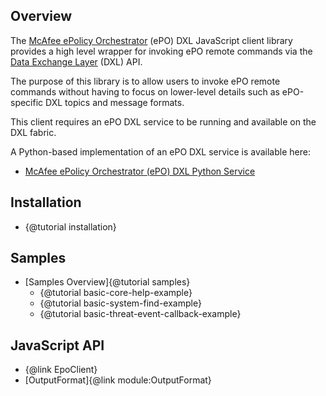 ## Overview

The [McAfee ePolicy Orchestrator](https://www.mcafee.com/us/products/epolicy-orchestrator.aspx)
(ePO) DXL JavaScript client library provides a high level wrapper for invoking
ePO remote commands via the
[Data Exchange Layer](http://www.mcafee.com/us/solutions/data-exchange-layer.aspx)
(DXL) API.

The purpose of this library is to allow users to invoke ePO remote commands
without having to focus on lower-level details such as ePO-specific DXL topics
and message formats.

This client requires an ePO DXL service to be running and available on the DXL
fabric.

A Python-based implementation of an ePO DXL service is available here:
* [McAfee ePolicy Orchestrator (ePO) DXL Python Service](https://github.com/opendxl/opendxl-epo-service-python)

## Installation

* {@tutorial installation}

## Samples

* [Samples Overview]{@tutorial samples}
  * {@tutorial basic-core-help-example}
  * {@tutorial basic-system-find-example}
  * {@tutorial basic-threat-event-callback-example}

## JavaScript API

* {@link EpoClient}
* [OutputFormat]{@link module:OutputFormat}
